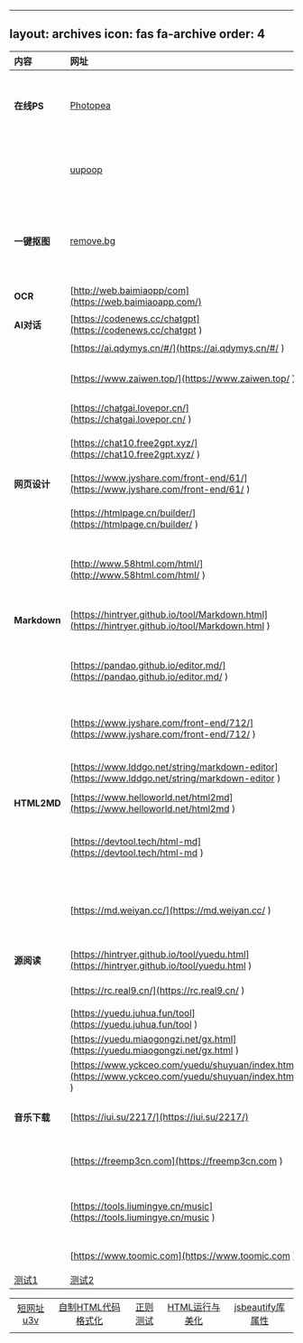  ---
 layout: archives
 icon: fas fa-archive
 order: 4
 ---
 
| 内容     | 网址 | 说明 |
| :----------------------------- | :----------------------------------- | :------------------------------ |
| **在线PS** | [Photopea](https://www.photopea.com/ "Photopea")| 非常实用的一款在线Photoshop工具，无需注册登录 |
| | [uupoop](https://www.uupoop.com "uupoop") | 简单看作国内版的「Photopea」。下载需要注册 |
| **一键抠图** | [remove.bg](https://www.remove.bg/zh "remove.bg") | 普通分辨率图片下载免费（无需注册）高分辨率下载需注册（不免费）。中文版容易打不开。 |
|**OCR**|[http://web.baimiaopp/com](https://web.baimiaoapp.com/)|白描网页版|
|**AI对话**|[https://codenews.cc/chatgpt](https://codenews.cc/chatgpt )|下面有AI导航网站|
| | [https://ai.qdymys.cn/#/](https://ai.qdymys.cn/#/ ) |有额度限制 |
| | [https://www.zaiwen.top/](https://www.zaiwen.top/ ) | 高效问答无限制，非GPT模型，有多种模型|
| | [https://chatgai.lovepor.cn/](https://chatgai.lovepor.cn/ ) |有额度限制 |
| | [https://chat10.free2gpt.xyz/](https://chat10.free2gpt.xyz/ )| 完全免费 无需魔法 无需登录 120次/天 免费|
| **网页设计** | [https://www.jyshare.com/front-end/61/](https://www.jyshare.com/front-end/61/ ) | 菜鸟工具 |
| | [https://htmlpage.cn/builder/](https://htmlpage.cn/builder/ ) | 无需注册，自己设计，可导入导出源码 |
| | [http://www.58html.com/html/](http://www.58html.com/html/ )| 可以QQ登录，右键编辑CSS属性，不可以导入源码 |
| **Markdown**| [https://hintryer.github.io/tool/Markdown.html](https://hintryer.github.io/tool/Markdown.html ) | 自制 Markdown 在线编辑器|
| |[https://pandao.github.io/editor.md/](https://pandao.github.io/editor.md/ ) | 开源Editor.md，有各种快捷按键，打开较慢 |
| | [https://www.jyshare.com/front-end/712/](https://www.jyshare.com/front-end/712/ ) | 菜鸟工具，简洁无广告，打开较快，引用开源模块 |
| | [https://www.lddgo.net/string/markdown-editor](https://www.lddgo.net/string/markdown-editor ) | 有其他东西，不影响使用|
|**HTML2MD** | [https://www.helloworld.net/html2md](https://www.helloworld.net/html2md ) |开源，也能通过网址直接生成 |
| | [https://devtool.tech/html-md](https://devtool.tech/html-md ) |HTML转Markdown工具，也能通过网址直接生成  |
| | [https://md.weiyan.cc/](https://md.weiyan.cc/ ) |支持自定义样式的 Markdown 编辑器，支持导出 pdf 和 markdown  |
| **源阅读**|[https://hintryer.github.io/tool/yuedu.html](https://hintryer.github.io/tool/yuedu.html ) |自制 源阅读编辑器 |
| |[https://rc.real9.cn/](https://rc.real9.cn/ ) |源阅读书源转换工具 |
| |[https://yuedu.juhua.fun/tool](https://yuedu.juhua.fun/tool ) |美化发现工具 |
| |[https://yuedu.miaogongzi.net/gx.html](https://yuedu.miaogongzi.net/gx.html ) |猫公子源 |
| |[https://www.yckceo.com/yuedu/shuyuan/index.html](https://www.yckceo.com/yuedu/shuyuan/index.html ) | 源仓库|
|**音乐下载** |[https://iui.su/2217/](https://iui.su/2217/) | 来源不死鸟 • 2024 年 09 月 20 日|
| |[https://freemp3cn.com](https://freemp3cn.com ) | 无限制，搜索下载简单，只一首一首地下载|
||[https://tools.liumingye.cn/music](https://tools.liumingye.cn/music )|MyFreeMP3，已关闭新用户注册。无限制，搜索下载简单|
||[https://www.toomic.com](https://www.toomic.com )|提供歌词下载，可下低品质音乐|
|[测试1](https://hintryer.github.io/ceshi/ "测试1")|[测试2](https://hintryer.github.io/ceshi2/ "测试2")|[测试3](https://hintryer.github.io/ceshi3/ "测试3")|

|   |   |   |   |   |
| :------------: | :------------: | :------------: | :------------: | :------------: |
| [短网址u3v](https://www.sojson.com/dwz/batch.html "短网址u3v")  |  [自制HTML代码格式化](https://hintryer.github.io/tool/code.html "自制HTML代码格式化") |  [正则测试](https://regexr-cn.com/ "正则测试") | [HTML运行与美化](https://codebeautify.org/htmlviewer "HTML运行与美化")  |  [jsbeautify库属性](https://blog.csdn.net/u012732909/article/details/121791340 "jsbeautify库属性") |
|   |   |   |   |   |

